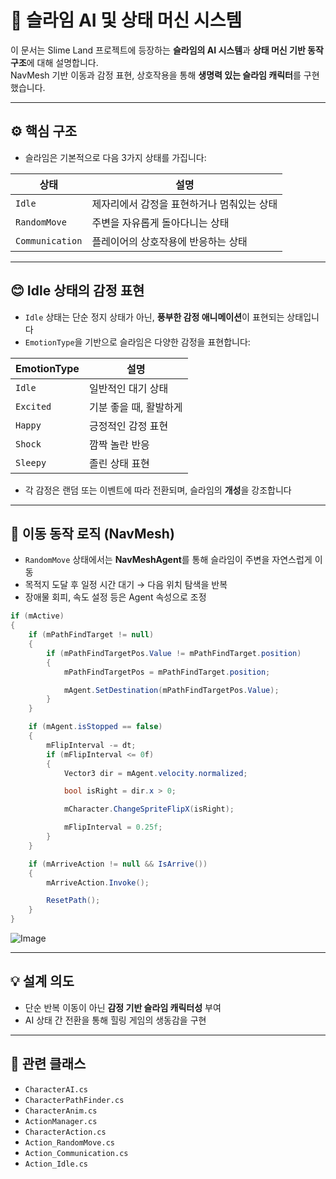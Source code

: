 # 🧠 슬라임 AI 및 상태 머신 시스템

이 문서는 Slime Land 프로젝트에 등장하는 **슬라임의 AI 시스템**과 **상태 머신 기반 동작 구조**에 대해 설명합니다.  
NavMesh 기반 이동과 감정 표현, 상호작용을 통해 **생명력 있는 슬라임 캐릭터**를 구현했습니다.

---

## ⚙️ 핵심 구조

- 슬라임은 기본적으로 다음 3가지 상태를 가집니다:

| 상태 | 설명 |
|------|------|
| `Idle` | 제자리에서 감정을 표현하거나 멈춰있는 상태 |
| `RandomMove` | 주변을 자유롭게 돌아다니는 상태 |
| `Communication` | 플레이어의 상호작용에 반응하는 상태 |

---

## 😊 Idle 상태의 감정 표현

- `Idle` 상태는 단순 정지 상태가 아닌, **풍부한 감정 애니메이션**이 표현되는 상태입니다
- `EmotionType`을 기반으로 슬라임은 다양한 감정을 표현합니다:

| EmotionType | 설명 |
|-------------|------|
| `Idle`    | 일반적인 대기 상태 |
| `Excited` | 기분 좋을 때, 활발하게 |
| `Happy`   | 긍정적인 감정 표현 |
| `Shock`   | 깜짝 놀란 반응 |
| `Sleepy`  | 졸린 상태 표현 |

- 각 감정은 랜덤 또는 이벤트에 따라 전환되며, 슬라임의 **개성**을 강조합니다

---

## 🐾 이동 동작 로직 (NavMesh)

- `RandomMove` 상태에서는 **NavMeshAgent**를 통해 슬라임이 주변을 자연스럽게 이동
- 목적지 도달 후 일정 시간 대기 → 다음 위치 탐색을 반복
- 장애물 회피, 속도 설정 등은 Agent 속성으로 조정

```csharp
if (mActive)
{
    if (mPathFindTarget != null)
    {
        if (mPathFindTargetPos.Value != mPathFindTarget.position)
        {
            mPathFindTargetPos = mPathFindTarget.position;

            mAgent.SetDestination(mPathFindTargetPos.Value);
        }
    }

    if (mAgent.isStopped == false)
    {
        mFlipInterval -= dt;
        if (mFlipInterval <= 0f)
        {
            Vector3 dir = mAgent.velocity.normalized;

            bool isRight = dir.x > 0;

            mCharacter.ChangeSpriteFlipX(isRight);

            mFlipInterval = 0.25f;
        }
    }

    if (mArriveAction != null && IsArrive())
    {
        mArriveAction.Invoke();

        ResetPath();
    }
}
```

![Image](https://github.com/user-attachments/assets/a110835f-3365-4e79-b8df-2971dce3d884)

---

## 💡 설계 의도

- 단순 반복 이동이 아닌 **감정 기반 슬라임 캐릭터성** 부여
- AI 상태 간 전환을 통해 힐링 게임의 생동감을 구현

---

## 📁 관련 클래스
- `CharacterAI.cs`  
- `CharacterPathFinder.cs`  
- `CharacterAnim.cs`  
- `ActionManager.cs`
- `CharacterAction.cs`
- `Action_RandomMove.cs`
- `Action_Communication.cs`
- `Action_Idle.cs`
